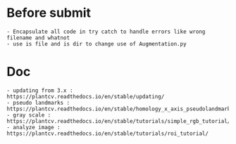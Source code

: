 # Before submit

    - Encapsulate all code in try catch to handle errors like wrong filename and whatnot
    - use is file and is dir to change use of Augmentation.py

# Doc
    - updating from 3.x : https://plantcv.readthedocs.io/en/stable/updating/
    - pseudo landmarks : https://plantcv.readthedocs.io/en/stable/homology_x_axis_pseudolandmarks/
    - gray scale : https://plantcv.readthedocs.io/en/stable/tutorials/simple_rgb_tutorial/
    - analyze image : https://plantcv.readthedocs.io/en/stable/tutorials/roi_tutorial/